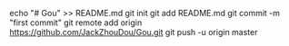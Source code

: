 echo "# Gou" >> README.md
git init
git add README.md
git commit -m "first commit"
git remote add origin https://github.com/JackZhouDou/Gou.git
git push -u origin master
